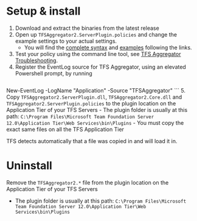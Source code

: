 Setup & install
================================================

 1. Download and extract the binaries from the latest release
 2. Open up `TFSAggregator2.ServerPlugin.policies` and change the example settings to your actual settings.
    - You will find the [complete syntax](Policy-Syntax.md) and [examples](Policy-Examples.md) following the links.
 3. Test your policy using the command line tool, see [TFS Aggregator Troubleshooting](Troubleshooting.md).
 4. Register the EventLog source for TFS Aggregator, using an elevated Powershell prompt, by running
    ```
New-EventLog -LogName "Application" -Source "TFSAggregator"
    ```
 5. Copy `TFSAggregator2.ServerPlugin.dll`, `TFSAggregator2.Core.dll` and `TFSAggregator2.ServerPlugin.policies` to the plugin location on the Application Tier of your TFS Servers
     - The plugin folder is usually at this path: `C:\Program Files\Microsoft Team Foundation Server 12.0\Application Tier\Web Services\bin\Plugins`
     - You must copy the exact same files on all the TFS Application Tier

TFS detects automatically that a file was copied in and will load it in.


Uninstall
================================================
Remove the `TFSAggregator2.*` file from the plugin location on the Application Tier of your TFS Servers
   - The plugin folder is usually at this path: `C:\Program Files\Microsoft Team Foundation Server 12.0\Application Tier\Web Services\bin\Plugins`

